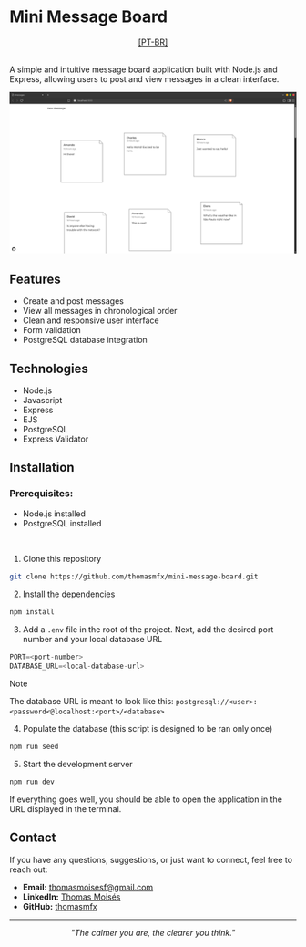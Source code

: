 # Mini Message Board

<div align='center'>
  <a href='./README-pt-br.md'>
    [PT-BR]
  </a>
</div>

<br>

A simple and intuitive message board application built with Node.js and Express, allowing users to post and view
messages in a clean interface.

![Website Preview Image](./public/assets/preview.png)

## Features

- Create and post messages
- View all messages in chronological order
- Clean and responsive user interface
- Form validation
- PostgreSQL database integration

## Technologies

- Node.js
- Javascript
- Express
- EJS
- PostgreSQL
- Express Validator

## Installation

### Prerequisites:

- Node.js installed
- PostgreSQL installed

<br>

1. Clone this repository

```bash
git clone https://github.com/thomasmfx/mini-message-board.git
```

2. Install the dependencies

```bash
npm install
```

3. Add a `.env` file in the root of the project. Next, add the desired port number and your local database URL

```js
PORT=<port-number>
DATABASE_URL=<local-database-url>
```

> [!NOTE]
> The database URL is meant to look like this: `postgresql://<user>:<password<@localhost:<port>/<database>`


4. Populate the database (this script is designed to be ran only once)

```bash
npm run seed
```

5. Start the development server

```bash
npm run dev
```

If everything goes well, you should be able to open the application in the URL displayed in the terminal.

## Contact

If you have any questions, suggestions, or just want to connect, feel free to reach out:

- **Email:** thomasmoisesf@gmail.com
- **LinkedIn:** [Thomas Moisés](https://www.linkedin.com/in/thomas-moises-fernandes/)
- **GitHub:** [thomasmfx](https://github.com/thomasmfx)

***

<p align='center'>
  <em>
    "The calmer you are, the clearer you think."
  </em>
</p>